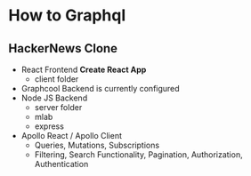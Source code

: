# How to Graphql
## HackerNews Clone

- React Frontend **Create React App**
    - client folder
- Graphcool Backend is currently configured
- Node JS Backend
    - server folder
    - mlab
    - express
- Apollo React / Apollo Client
    - Queries, Mutations, Subscriptions
    - Filtering, Search Functionality, Pagination, Authorization, Authentication